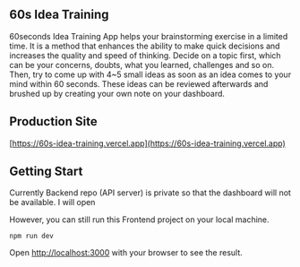 ## 60s Idea Training

60seconds Idea Training App helps your brainstorming exercise in a limited time. It is a method that enhances the ability to make quick decisions and increases the quality and speed of thinking. Decide on a topic first, which can be your concerns, doubts, what you learned, challenges and so on. Then, try to come up with 4~5 small ideas as soon as an idea comes to your mind within 60 seconds. These ideas can be reviewed afterwards and brushed up by creating your own note on your dashboard.

## Production Site 

[https://60s-idea-training.vercel.app](https://60s-idea-training.vercel.app)

## Getting Start

Currently Backend repo (API server) is private so that the dashboard will not be available.
I will open 


However, you can still run this Frontend project on your local machine.

```
npm run dev
```

Open [http://localhost:3000](http://localhost:3000) with your browser to see the result.